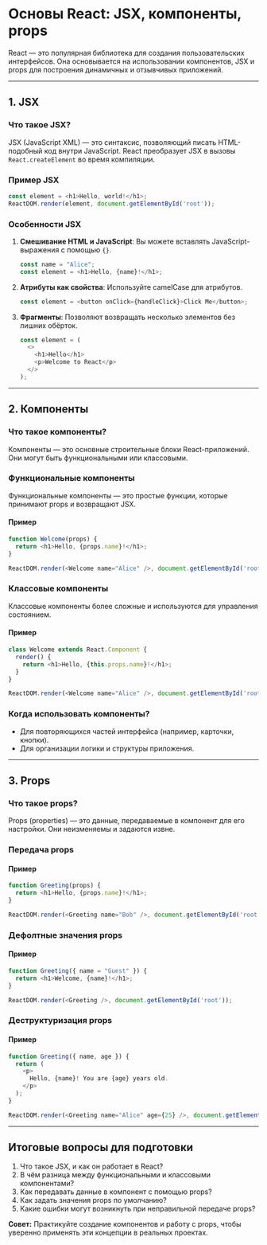 # Основы React: JSX, компоненты, props

React — это популярная библиотека для создания пользовательских интерфейсов. Она основывается на использовании компонентов, JSX и props для построения динамичных и отзывчивых приложений.

---

## 1. JSX

### Что такое JSX?
JSX (JavaScript XML) — это синтаксис, позволяющий писать HTML-подобный код внутри JavaScript. React преобразует JSX в вызовы `React.createElement` во время компиляции.

### Пример JSX
```javascript
const element = <h1>Hello, world!</h1>;
ReactDOM.render(element, document.getElementById('root'));
```

### Особенности JSX
1. **Смешивание HTML и JavaScript**: Вы можете вставлять JavaScript-выражения с помощью `{}`.
   ```javascript
   const name = "Alice";
   const element = <h1>Hello, {name}!</h1>;
   ```

2. **Атрибуты как свойства**: Используйте camelCase для атрибутов.
   ```javascript
   const element = <button onClick={handleClick}>Click Me</button>;
   ```

3. **Фрагменты**: Позволяют возвращать несколько элементов без лишних обёрток.
   ```javascript
   const element = (
     <>
       <h1>Hello</h1>
       <p>Welcome to React</p>
     </>
   );
   ```

---

## 2. Компоненты

### Что такое компоненты?
Компоненты — это основные строительные блоки React-приложений. Они могут быть функциональными или классовыми.

### Функциональные компоненты
Функциональные компоненты — это простые функции, которые принимают props и возвращают JSX.

#### Пример
```javascript
function Welcome(props) {
  return <h1>Hello, {props.name}!</h1>;
}

ReactDOM.render(<Welcome name="Alice" />, document.getElementById('root'));
```

### Классовые компоненты
Классовые компоненты более сложные и используются для управления состоянием.

#### Пример
```javascript
class Welcome extends React.Component {
  render() {
    return <h1>Hello, {this.props.name}!</h1>;
  }
}

ReactDOM.render(<Welcome name="Alice" />, document.getElementById('root'));
```

### Когда использовать компоненты?
- Для повторяющихся частей интерфейса (например, карточки, кнопки).
- Для организации логики и структуры приложения.

---

## 3. Props

### Что такое props?
Props (properties) — это данные, передаваемые в компонент для его настройки. Они неизменяемы и задаются извне.

### Передача props
#### Пример
```javascript
function Greeting(props) {
  return <h1>Hello, {props.name}!</h1>;
}

ReactDOM.render(<Greeting name="Bob" />, document.getElementById('root'));
```

### Дефолтные значения props
#### Пример
```javascript
function Greeting({ name = "Guest" }) {
  return <h1>Welcome, {name}!</h1>;
}

ReactDOM.render(<Greeting />, document.getElementById('root'));
```

### Деструктуризация props
#### Пример
```javascript
function Greeting({ name, age }) {
  return (
    <p>
      Hello, {name}! You are {age} years old.
    </p>
  );
}

ReactDOM.render(<Greeting name="Alice" age={25} />, document.getElementById('root'));
```

---

## Итоговые вопросы для подготовки

1. Что такое JSX, и как он работает в React?
2. В чём разница между функциональными и классовыми компонентами?
3. Как передавать данные в компонент с помощью props?
4. Как задать значения props по умолчанию?
5. Какие ошибки могут возникнуть при неправильной передаче props?

**Совет:** Практикуйте создание компонентов и работу с props, чтобы уверенно применять эти концепции в реальных проектах.

